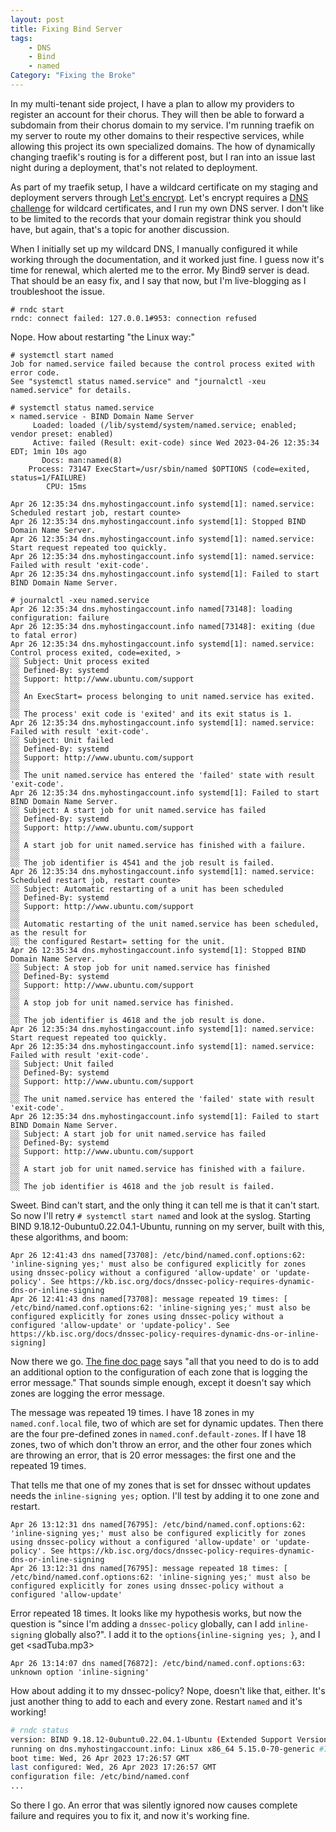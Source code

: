```yaml
---
layout: post
title: Fixing Bind Server
tags:
    - DNS
    - Bind
    - named
Category: "Fixing the Broke"
---
```


In my multi-tenant side project, I have a plan to allow my providers to
register an account for their chorus. They will then be able to forward a
subdomain from their chorus domain to my service. I'm running traefik on my
server to route my other domains to their respective services, while
allowing this project its own specialized domains. The how of dynamically
changing traefik's routing is for a different post, but I ran into an issue
last night during a deployment, that's not related to deployment.

As part of my traefik setup, I have a wildcard certificate on my staging and
deployment servers through [Let's encrypt](https://letsencrypt.org/). Let's
encrypt requires
a [DNS challenge](https://letsencrypt.org/docs/challenge-types/#dns-01-challenge)
for wildcard certificates, and I run my own
DNS server. I don't like to be limited to the records that your domain
registrar think you should have, but again, that's a topic for another
discussion.

When I initially set up my wildcard DNS, I manually configured it while
working through the documentation, and it worked just fine. I guess now it's
time for renewal, which alerted me to the error. My Bind9 server is dead.
That should be an easy fix, and I say that now, but I'm live-blogging as I
troubleshoot the issue.

```bind
# rndc start
rndc: connect failed: 127.0.0.1#953: connection refused
```

Nope. How about restarting "the Linux way:"

```log
# systemctl start named
Job for named.service failed because the control process exited with error code.
See "systemctl status named.service" and "journalctl -xeu named.service" for details.

# systemctl status named.service
× named.service - BIND Domain Name Server
     Loaded: loaded (/lib/systemd/system/named.service; enabled; vendor preset: enabled)
     Active: failed (Result: exit-code) since Wed 2023-04-26 12:35:34 EDT; 1min 10s ago
       Docs: man:named(8)
    Process: 73147 ExecStart=/usr/sbin/named $OPTIONS (code=exited, status=1/FAILURE)
        CPU: 15ms

Apr 26 12:35:34 dns.myhostingaccount.info systemd[1]: named.service: Scheduled restart job, restart counte>
Apr 26 12:35:34 dns.myhostingaccount.info systemd[1]: Stopped BIND Domain Name Server.
Apr 26 12:35:34 dns.myhostingaccount.info systemd[1]: named.service: Start request repeated too quickly.
Apr 26 12:35:34 dns.myhostingaccount.info systemd[1]: named.service: Failed with result 'exit-code'.
Apr 26 12:35:34 dns.myhostingaccount.info systemd[1]: Failed to start BIND Domain Name Server.

# journalctl -xeu named.service
Apr 26 12:35:34 dns.myhostingaccount.info named[73148]: loading configuration: failure
Apr 26 12:35:34 dns.myhostingaccount.info named[73148]: exiting (due to fatal error)
Apr 26 12:35:34 dns.myhostingaccount.info systemd[1]: named.service: Control process exited, code=exited, >
░░ Subject: Unit process exited
░░ Defined-By: systemd
░░ Support: http://www.ubuntu.com/support
░░
░░ An ExecStart= process belonging to unit named.service has exited.
░░
░░ The process' exit code is 'exited' and its exit status is 1.
Apr 26 12:35:34 dns.myhostingaccount.info systemd[1]: named.service: Failed with result 'exit-code'.
░░ Subject: Unit failed
░░ Defined-By: systemd
░░ Support: http://www.ubuntu.com/support
░░
░░ The unit named.service has entered the 'failed' state with result 'exit-code'.
Apr 26 12:35:34 dns.myhostingaccount.info systemd[1]: Failed to start BIND Domain Name Server.
░░ Subject: A start job for unit named.service has failed
░░ Defined-By: systemd
░░ Support: http://www.ubuntu.com/support
░░
░░ A start job for unit named.service has finished with a failure.
░░
░░ The job identifier is 4541 and the job result is failed.
Apr 26 12:35:34 dns.myhostingaccount.info systemd[1]: named.service: Scheduled restart job, restart counte>
░░ Subject: Automatic restarting of a unit has been scheduled
░░ Defined-By: systemd
░░ Support: http://www.ubuntu.com/support
░░
░░ Automatic restarting of the unit named.service has been scheduled, as the result for
░░ the configured Restart= setting for the unit.
Apr 26 12:35:34 dns.myhostingaccount.info systemd[1]: Stopped BIND Domain Name Server.
░░ Subject: A stop job for unit named.service has finished
░░ Defined-By: systemd
░░ Support: http://www.ubuntu.com/support
░░
░░ A stop job for unit named.service has finished.
░░
░░ The job identifier is 4618 and the job result is done.
Apr 26 12:35:34 dns.myhostingaccount.info systemd[1]: named.service: Start request repeated too quickly.
Apr 26 12:35:34 dns.myhostingaccount.info systemd[1]: named.service: Failed with result 'exit-code'.
░░ Subject: Unit failed
░░ Defined-By: systemd
░░ Support: http://www.ubuntu.com/support
░░
░░ The unit named.service has entered the 'failed' state with result 'exit-code'.
Apr 26 12:35:34 dns.myhostingaccount.info systemd[1]: Failed to start BIND Domain Name Server.
░░ Subject: A start job for unit named.service has failed
░░ Defined-By: systemd
░░ Support: http://www.ubuntu.com/support
░░
░░ A start job for unit named.service has finished with a failure.
░░
░░ The job identifier is 4618 and the job result is failed.
```

Sweet. Bind can't start, and the only thing it can tell me is that it can't
start. So now I'll retry `# systemctl start named` and look at the syslog.
Starting BIND 9.18.12-0ubuntu0.22.04.1-Ubuntu, running on my server, built
with this, these algorithms, and boom:

```log
Apr 26 12:41:43 dns named[73708]: /etc/bind/named.conf.options:62: 
'inline-signing yes;' must also be configured explicitly for zones using dnssec-policy without a configured 'allow-update' or 'update-policy'. See https://kb.isc.org/docs/dnssec-policy-requires-dynamic-dns-or-inline-signing
Apr 26 12:41:43 dns named[73708]: message repeated 19 times: [ /etc/bind/named.conf.options:62: 'inline-signing yes;' must also be configured explicitly for zones using dnssec-policy without a configured 'allow-update' or 'update-policy'. See https://kb.isc.org/docs/dnssec-policy-requires-dynamic-dns-or-inline-signing]
```

Now there we
go. [The fine doc page](https://kb.isc.org/docs/dnssec-policy-requires-dynamic-dns-or-inline-signing)
says "all that you need to do is to add an additional option to the
configuration of each zone that is logging the error message." That sounds 
simple enough, except it doesn't say which zones are logging the error message.

The message was repeated 19 times. I have 18 zones in my `named.conf.local` 
file, two of which are set for dynamic updates. Then there are the four
pre-defined zones in `named.conf.default-zones`. If I have 18 zones, two of 
which don't throw an error, and the other four zones which are throwing an 
error, that is 20 error messages: the first one and the repeated 19 times.

That tells me that one of my zones that is set for dnssec without updates 
needs the `inline-signing yes;` option. I'll test by adding it to one zone 
and restart.

```log
Apr 26 13:12:31 dns named[76795]: /etc/bind/named.conf.options:62: 'inline-signing yes;' must also be configured explicitly for zones using dnssec-policy without a configured 'allow-update' or 'update-policy'. See https://kb.isc.org/docs/dnssec-policy-requires-dynamic-dns-or-inline-signing
Apr 26 13:12:31 dns named[76795]: message repeated 18 times: [ /etc/bind/named.conf.options:62: 'inline-signing yes;' must also be configured explicitly for zones using dnssec-policy without a configured 'allow-update'
```

Error repeated 18 times. It looks like my hypothesis works, but now the 
question is "since I'm adding a `dnssec-policy` globally, can I add 
`inline-signing` globally also?". I add it to the
`options{inline-signing yes; }`, and I get &lt;sadTuba.mp3>
```log
Apr 26 13:14:07 dns named[76872]: /etc/bind/named.conf.options:63: unknown option 'inline-signing'
```
How about adding it to my dnssec-policy? Nope, doesn't like that, either. 
It's just another thing to add to each and every zone. Restart `named` and 
it's working!

```bash
# rndc status
version: BIND 9.18.12-0ubuntu0.22.04.1-Ubuntu (Extended Support Version) <id:>
running on dns.myhostingaccount.info: Linux x86_64 5.15.0-70-generic #77-Ubuntu SMP Tue Mar 21 14:02:37 UTC 2023
boot time: Wed, 26 Apr 2023 17:26:57 GMT
last configured: Wed, 26 Apr 2023 17:26:57 GMT
configuration file: /etc/bind/named.conf
...
```

So there I go. An error that was silently ignored now causes complete 
failure and requires you to fix it, and now it's working fine.
